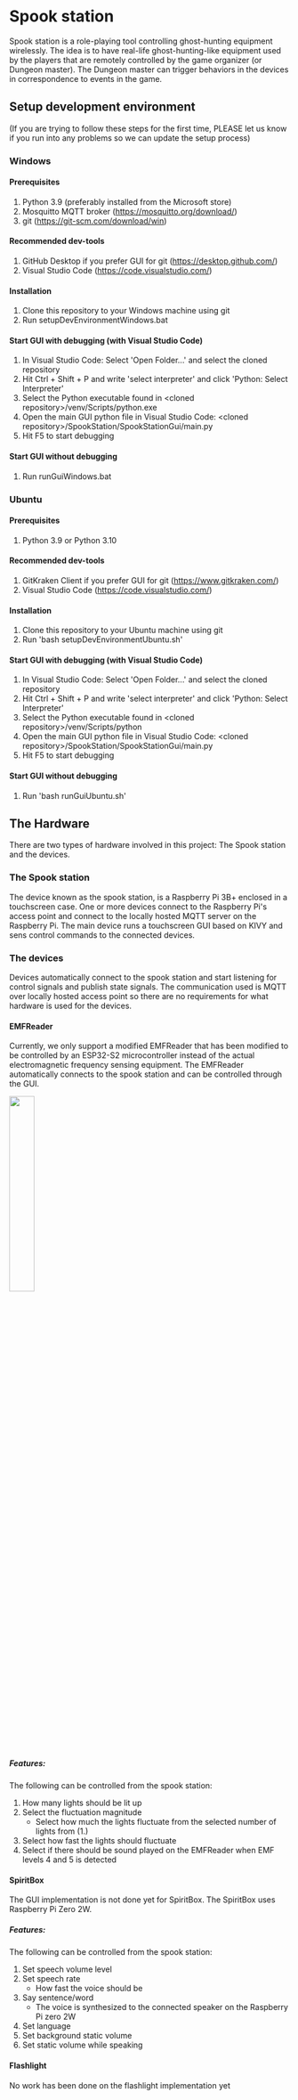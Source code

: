 # Spook station
Spook station is a role-playing tool controlling ghost-hunting equipment wirelessly.
The idea is to have real-life ghost-hunting-like equipment used by the players that are remotely controlled by the game organizer (or Dungeon master).
The Dungeon master can trigger behaviors in the devices in correspondence to events in the game.

## Setup development environment
(If you are trying to follow these steps for the first time, PLEASE let us know if you run into any problems so we can update the setup process)
### Windows
#### Prerequisites
1. Python 3.9 (preferably installed from the Microsoft store)
2. Mosquitto MQTT broker (https://mosquitto.org/download/)
3. git (https://git-scm.com/download/win)

####  Recommended dev-tools
1. GitHub Desktop if you prefer GUI for git (https://desktop.github.com/)
2. Visual Studio Code (https://code.visualstudio.com/)

#### Installation
1. Clone this repository to your Windows machine using git
2. Run setupDevEnvironmentWindows.bat

#### Start GUI with debugging (with Visual Studio Code)
1. In Visual Studio Code: Select 'Open Folder...' and select the cloned repository
2. Hit Ctrl + Shift + P and write 'select interpreter' and click 'Python: Select Interpreter'
3. Select the Python executable found in \<cloned repository\>/venv/Scripts/python.exe
4. Open the main GUI python file in Visual Studio Code: \<cloned repository\>/SpookStation/SpookStationGui/main.py
5. Hit F5 to start debugging

#### Start GUI without debugging
1. Run runGuiWindows.bat

### Ubuntu
#### Prerequisites
1. Python 3.9 or Python 3.10

####  Recommended dev-tools
1. GitKraken Client if you prefer GUI for git (https://www.gitkraken.com/)
2. Visual Studio Code (https://code.visualstudio.com/)

#### Installation
[//]: <> (<area>-tag to escape hyper-link creation)
1. Clone this repository to your Ubuntu machine using git
2. Run 'bash setupDevEnvironmentUbuntu.<area>sh'

#### Start GUI with debugging (with Visual Studio Code)
1. In Visual Studio Code: Select 'Open Folder...' and select the cloned repository
2. Hit Ctrl + Shift + P and write 'select interpreter' and click 'Python: Select Interpreter'
3. Select the Python executable found in \<cloned repository\>/venv/Scripts/python
4. Open the main GUI python file in Visual Studio Code: \<cloned repository\>/SpookStation/SpookStationGui/main.py
5. Hit F5 to start debugging

#### Start GUI without debugging
[//]: <> (<area>-tag to escape hyper-link creation)
1. Run 'bash runGuiUbuntu.<area>sh'

## The Hardware
There are two types of hardware involved in this project: The Spook station and the devices.

### The Spook station
The device known as the spook station, is a Raspberry Pi 3B+ enclosed in a touchscreen case.
One or more devices connect to the Raspberry Pi's access point and connect to the locally hosted MQTT server on the Raspberry Pi. 
The main device runs a touchscreen GUI based on KIVY and sens control commands to the connected devices. 

### The devices
Devices automatically connect to the spook station and start listening for control signals and publish state signals. 
The communication used is MQTT over locally hosted access point so there are no requirements for what hardware is used for the devices.

#### EMFReader
Currently, we only support a modified EMFReader that has been modified to be controlled by an ESP32-S2 microcontroller instead of the actual electromagnetic frequency sensing equipment.
The EMFReader automatically connects to the spook station and can be controlled through the GUI.

<img src="images/EMFReader.gif" width="30%" />

##### Features:
The following can be controlled from the spook station:
1.  How many lights should be lit up
2.  Select the fluctuation magnitude
    * Select how much the lights fluctuate from the selected number of lights from (1.)
3. Select how fast the lights should fluctuate
4. Select if there should be sound played on the EMFReader when EMF levels 4 and 5 is detected

#### SpiritBox
The GUI implementation is not done yet for SpiritBox. The SpiritBox uses Raspberry Pi Zero 2W. 
##### Features:
The following can be controlled from the spook station:
1.  Set speech volume level
2.  Set speech rate
    * How fast the voice should be
3. Say sentence/word
    * The voice is synthesized to the connected speaker on the Raspberry Pi zero 2W
4. Set language
5. Set background static volume
6. Set static volume while speaking

#### Flashlight
No work has been done on the flashlight implementation yet
